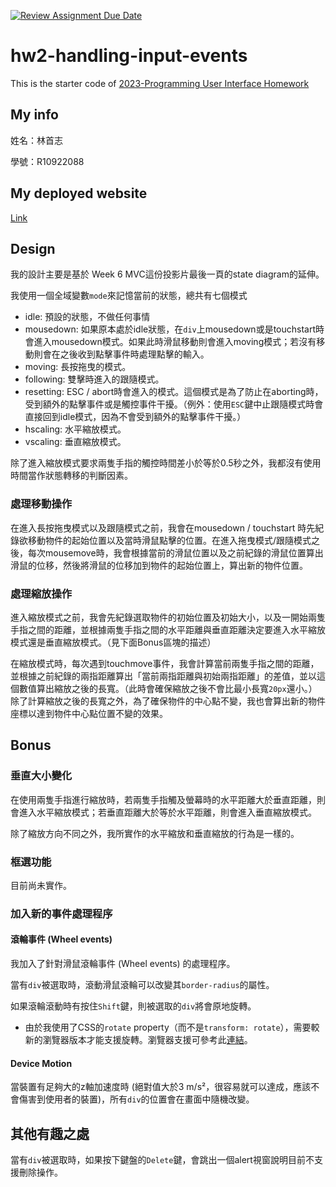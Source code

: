 [![Review Assignment Due Date](https://classroom.github.com/assets/deadline-readme-button-8d59dc4de5201274e310e4c54b9627a8934c3b88527886e3b421487c677d23eb.svg)](https://classroom.github.com/a/vtMjwcap)
# hw2-handling-input-events
This is the starter code of [2023-Programming User Interface Homework](https://hackmd.io/@akairisu/HkUibgmx3)

## My info

姓名：林首志

學號：R10922088

## My deployed website

[Link](https://musical-jelly-8d30f4.netlify.app/)

## Design

我的設計主要是基於 Week 6 MVC這份投影片最後一頁的state diagram的延伸。

我使用一個全域變數`mode`來記憶當前的狀態，總共有七個模式
- idle: 預設的狀態，不做任何事情
- mousedown: 如果原本處於idle狀態，在`div`上mousedown或是touchstart時會進入mousedown模式。如果此時滑鼠移動則會進入moving模式；若沒有移動則會在之後收到點擊事件時處理點擊的輸入。
- moving: 長按拖曳的模式。
- following: 雙擊時進入的跟隨模式。
- resetting: ESC / abort時會進入的模式。這個模式是為了防止在aborting時，受到額外的點擊事件或是觸控事件干擾。（例外：使用`ESC`鍵中止跟隨模式時會直接回到idle模式，因為不會受到額外的點擊事件干擾。）
- hscaling: 水平縮放模式。
- vscaling: 垂直縮放模式。

除了進入縮放模式要求兩隻手指的觸控時間差小於等於0.5秒之外，我都沒有使用時間當作狀態轉移的判斷因素。

### 處理移動操作

在進入長按拖曳模式以及跟隨模式之前，我會在mousedown / touchstart 時先紀錄欲移動物件的起始位置以及當時滑鼠點擊的位置。在進入拖曳模式/跟隨模式之後，每次mousemove時，我會根據當前的滑鼠位置以及之前紀錄的滑鼠位置算出滑鼠的位移，然後將滑鼠的位移加到物件的起始位置上，算出新的物件位置。

### 處理縮放操作

進入縮放模式之前，我會先紀錄選取物件的初始位置及初始大小，以及一開始兩隻手指之間的距離，並根據兩隻手指之間的水平距離與垂直距離決定要進入水平縮放模式還是垂直縮放模式。（見下面Bonus區塊的描述）

在縮放模式時，每次遇到touchmove事件，我會計算當前兩隻手指之間的距離，並根據之前紀錄的兩指距離算出「當前兩指距離與初始兩指距離」的差值，並以這個數值算出縮放之後的長寬。（此時會確保縮放之後不會比最小長寬`20px`還小。）除了計算縮放之後的長寬之外，為了確保物件的中心點不變，我也會算出新的物件座標以達到物件中心點位置不變的效果。

## Bonus

### 垂直大小變化

在使用兩隻手指進行縮放時，若兩隻手指觸及螢幕時的水平距離大於垂直距離，則會進入水平縮放模式；若垂直距離大於等於水平距離，則會進入垂直縮放模式。

除了縮放方向不同之外，我所實作的水平縮放和垂直縮放的行為是一樣的。

### 框選功能

目前尚未實作。

### 加入新的事件處理程序

#### 滾輪事件 (Wheel events)

我加入了針對滑鼠滾輪事件 (Wheel events) 的處理程序。

當有`div`被選取時，滾動滑鼠滾輪可以改變其`border-radius`的屬性。

如果滾輪滾動時有按住`Shift`鍵，則被選取的`div`將會原地旋轉。
- 由於我使用了CSS的`rotate` property（而不是`transform: rotate`），需要較新的瀏覽器版本才能支援旋轉。瀏覽器支援可參考此[連結](https://developer.mozilla.org/en-US/docs/Web/CSS/rotate#browser_compatibility)。

#### Device Motion

當裝置有足夠大的z軸加速度時 (絕對值大於3 m/s²，很容易就可以達成，應該不會傷害到使用者的裝置)，所有`div`的位置會在畫面中隨機改變。

## 其他有趣之處

當有`div`被選取時，如果按下鍵盤的`Delete`鍵，會跳出一個alert視窗說明目前不支援刪除操作。
